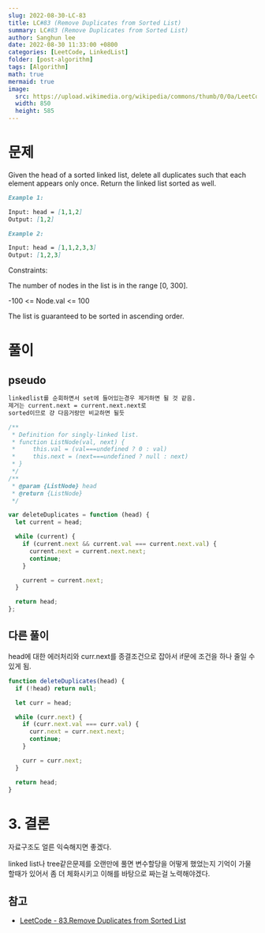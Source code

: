 ```yaml
---
slug: 2022-08-30-LC-83
title: LC#83 (Remove Duplicates from Sorted List)
summary: LC#83 (Remove Duplicates from Sorted List)
author: Sanghun lee
date: 2022-08-30 11:33:00 +0800
categories: [LeetCode, LinkedList]
folder: [post-algorithm]
tags: [Algorithm]
math: true
mermaid: true
image:
  src: https://upload.wikimedia.org/wikipedia/commons/thumb/0/0a/LeetCode_Logo_black_with_text.svg/640px-LeetCode_Logo_black_with_text.svg.png
  width: 850
  height: 585
---
```


# 문제

Given the head of a sorted linked list, delete all duplicates such that each element appears only once. Return the linked list sorted as well.

```md
Example 1:

Input: head = [1,1,2]
Output: [1,2]
```

```md
Example 2:

Input: head = [1,1,2,3,3]
Output: [1,2,3]
```

Constraints:

The number of nodes in the list is in the range [0, 300].

-100 <= Node.val <= 100

The list is guaranteed to be sorted in ascending order.

# 풀이

## pseudo

```md
linkedlist를 순회하면서 set에 들어있는경우 제거하면 될 것 같음.
제거는 current.next = current.next.next로
sorted이므로 걍 다음거랑만 비교하면 될듯
```

```javascript
/**
 * Definition for singly-linked list.
 * function ListNode(val, next) {
 *     this.val = (val===undefined ? 0 : val)
 *     this.next = (next===undefined ? null : next)
 * }
 */
/**
 * @param {ListNode} head
 * @return {ListNode}
 */

var deleteDuplicates = function (head) {
  let current = head;

  while (current) {
    if (current.next && current.val === current.next.val) {
      current.next = current.next.next;
      continue;
    }

    current = current.next;
  }

  return head;
};
```

## 다른 풀이

head에 대한 에러처리와 curr.next를 종결조건으로 잡아서 if문에 조건을 하나 줄일 수 있게 됨.

```javascript
function deleteDuplicates(head) {
  if (!head) return null;

  let curr = head;

  while (curr.next) {
    if (curr.next.val === curr.val) {
      curr.next = curr.next.next;
      continue;
    }

    curr = curr.next;
  }

  return head;
}
```

# 3. 결론

자료구조도 얼른 익숙해지면 좋겠다.

linked list나 tree같은문제를 오랜만에 풀면 변수할당을 어떻게 했었는지 기억이 가물할때가 있어서
좀 더 체화시키고 이해를 바탕으로 짜는걸 노력해야겠다.

## 참고

- [LeetCode - 83.Remove Duplicates from Sorted List](https://leetcode.com/submissions/detail/786856969/)
